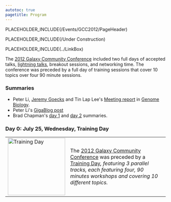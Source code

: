```yaml
---
autotoc: true
pagetitle: Program
---
```

PLACEHOLDER_INCLUDE(/Events/GCC2012/PageHeader)

PLACEHOLDER_INCLUDE(/Under Construction)



PLACEHOLDER_INCLUDE(../LinkBox)
<div class='right'></div>

The [2012 Galaxy Community Conference](../) included two full days of accepted talks, [lightning talks](../LightningTalks), breakout sessions, and networking time.  The conference was preceded by a full day of training sessions that cover 10 topics over four 90 minute sessions.

### Summaries

* Peter Li, [Jeremy Goecks](/JeremyGoecks) and Tin Lap Lee's [Meeting report](http://genomebiology.com/2012/13/8/318) in [Genome Biology](http://genomebiology.com/).
* Peter Li's [GigaBlog post](http://blogs.biomedcentral.com/gigablog/2012/08/06/enabling-bioinformatics-tools-to-smoke-the-peace-pipe-together/)
* Brad Chapman's [day 1](http://chapmanb.posterous.com/galaxy-developer-conference-day-1) and [day 2](http://chapmanb.posterous.com/galaxy-community-conference-2012-notes-from-d-90717) summaries.

### Day 0: July 25, Wednesday, Training Day

<table>
  <tr>
    <td style=" border: none;"> <a href='/Events/GCC2012/TrainingDay'><img src='/Events/GCC2012/GCC2012TrainingDayLogo.png' alt='Training Day' width="180" /></a> </td>
    <td style=" border: none;"> The <a href='../'>2012 Galaxy Community Conference</a> was preceded by a </em><a href='/Events/GCC2012/TrainingDay'>Training Day</a><em>, featuring 3 parallel tracks, each featuring four, 90 minutes workshops and covering 10 different topics.  </td>
  </tr>
</table>


